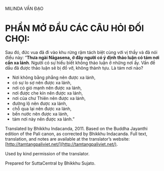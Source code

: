  

MILINDA VẤN ĐẠO

# PHẦN MỞ ĐẦU CÁC CÂU HỎI ĐỐI CHỌI:

Sau đó, đức vua đã đi vào khu rừng rậm tách biệt cùng với vị thầy và đã nói điều này: “**Thưa ngài Nāgasena, ở đây người có ý định thảo luận có tám nơi cần xa lánh**. Người có sự hiểu biết không thảo luận ở những nơi ấy. Vấn đề dầu đã được thảo luận sẽ bị đổ vỡ, không thành tựu. Là tám nơi nào?

*   Nơi không bằng phẳng nên được xa lánh,
*   có sự lo sợ nên được xa lánh,
*   nơi có gió mạnh nên được xa lánh,
*   nơi được che kín nên được xa lánh,
*   nơi của chư Thiên nên được xa lánh,
*   đường lộ nên được xa lánh,
*   chỗ qua lại nên được xa lánh,
*   bến nước nên được xa lánh,
*   tám nơi này nên được xa lánh.”

Translated by Bhikkhu Indacanda, 2011. Based on the Buddha Jayanthi edition of the Pali canon, as corrected by Bhikkhu Indacanda. Full text, translation, and notes are available at the translator’s website: [http://tamtangpaliviet.net/](http://tamtangpaliviet.net/).

Used by kind permission of the translator.

Prepared for SuttaCentral by Bhikkhu Sujato.